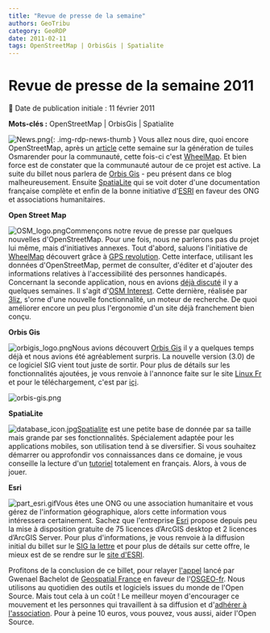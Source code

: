 ```yaml
---
title: "Revue de presse de la semaine"
authors: GeoTribu
category: GeoRDP
date: 2011-02-11
tags: OpenStreetMap | OrbisGis | Spatialite
---
```


# Revue de presse de la semaine 2011


:calendar: Date de publication initiale : 11 février 2011

**Mots-clés :** OpenStreetMap | OrbisGis | Spatialite


![News.png](https://cdn.geotribu.fr/images/internal/icons-rdp-news/news.png){: .img-rdp-news-thumb }
 Vous allez nous dire, quoi encore OpenStreetMap, après un [article](http://geotribu.net/node/342) cette semaine sur la génération de tuiles Osmarender pour la communauté, cette fois-ci c'est [WheelMap](#osm). Et bien force est de constater que la communauté autour de ce projet est active. La suite du billet nous parlera de [Orbis Gis](#orbis) - peu présent dans ce blog malheureusement. Ensuite [SpatiaLite](#spatialite) qui se voit doter d'une documentation française complète et enfin de la bonne initiative d'[ESRI](#esri) en faveur des ONG et associations humanitaires.




 **Open Street Map**

![OSM_logo.png](/sites/default/files/Tuto/img/Blog/OSM/OSM_logo.png)Commençons notre revue de presse par quelques nouvelles d'OpenStreetMap. Pour une fois, nous ne parlerons pas du projet lui même, mais d'initiatives annexes. Tout d'abord, saluons l'initiative de [WheelMap](http://fr.wheelmap.org/) découvert grâce à [GPS revolution](http://gpsrevolution.blogspot.com/2011/02/osm-wheelmap.html). Cette interface, utilisant les données d'OpenStreetMap, permet de consulter, d'éditer et d'ajouter des informations relatives à l'accessibilité des personnes handicapés.  
 Concernant la seconde application, nous en avions [déjà discuté](http://geotribu.net/node/339#osminterest) il y a quelques semaines. Il s'agit d'[OSM Interest](http://demo.3liz.fr/osminterest/). Cette dernière, réalisée par [3liz](http://3liz.com/), s'orne d'une nouvelle fonctionnalité, un moteur de recherche. De quoi améliorer encore un peu plus l'ergonomie d'un site déjà franchement bien conçu.




 **Orbis Gis**

![orbigis_logo.png](http://geotribu.net/sites/default/files/Tuto/img/Blog/orbisgis/orbigis_logo.png)Nous avions découvert [Orbis Gis](http://geotribu.net/node/179) il y a quelques temps déjà et nous avions été agréablement surpris. La nouvelle version (3.0) de ce logiciel SIG vient tout juste de sortir. Pour plus de détails sur les fonctionnalités ajoutées, je vous renvoie à l'annonce faite sur le site [Linux Fr](http://linuxfr.org/2011/02/07/27850.html) et pour le téléchargement, c'est par [içi](http://www.orbisgis.org/fr:download:index).




![orbis-gis.png](http://www.geotribu.net/sites/default/files/Tuto/img/OrbisGis/orbis-gis.png)

 **SpatiaLite**

![database_icon.jpg](http://geotribu.net/sites/default/files/Tuto/img/Blog/divers/database_icon.jpg)[Spatialite](http://www.gaia-gis.it/spatialite/) est une petite base de donnée par sa taille mais grande par ses fonctionnalités. Spécialement adaptée pour les applications mobiles, son utilisation tend à se diversifier. Si vous souhaitez démarrer ou approfondir vos connaissances dans ce domaine, je vous conseille la lecture d'un [tutoriel](http://www.gaia-gis.it/spatialite-2.4.0-4/spatialite-cookbook-fr/index.html) totalement en français. Alors, à vous de jouer.




 **Esri**

![part_esri.gif](http://geotribu.net/sites/default/files/Tuto/img/Blog/divers/part_esri.gif)Vous êtes une ONG ou une association humanitaire et vous gérez de l'information géographique, alors cette information vous intéressera certainement. Sachez que l'entreprise [Esri](http://www.esrifrance.fr/) propose depuis peu la mise à disposition gratuite de 75 licences d’ArcGIS desktop et 2 licences d’ArcGIS Server. Pour plus d'informations, je vous renvoie à la diffusion initial du billet sur le [SIG la lettre](http://www.sig-la-lettre.com/?07-02-2011-ESRI-lance-un-programme) et pour plus de détails sur cette offre, le mieux est de se rendre sur le [site d'ESRI](http://www.esrifrance.fr/npo.asp).




 Profitons de la conclusion de ce billet, pour relayer [l'appel](http://geospatialfrance.typepad.com/geospatialfrance/2011/02/en-2011-adherez-l-osgeo-fr.html) lancé par Gwenael Bachelot de [Geospatial France](http://geospatialfrance.typepad.com) en faveur de l'[OSGEO-fr](http://osgeo.asso.fr/). Nous utilisons au quotidien des outils et logiciels issues du monde de l'Open Source. Mais tout cela à un coût ! Le meilleur moyen d'encourager ce mouvement et les personnes qui travaillent à sa diffusion et d'[adhérer à l'association](http://osgeo.gloobe.org/drupal/node/8). Pour à peine 10 euros, vous pouvez, vous aussi, aider l'Open Source.
